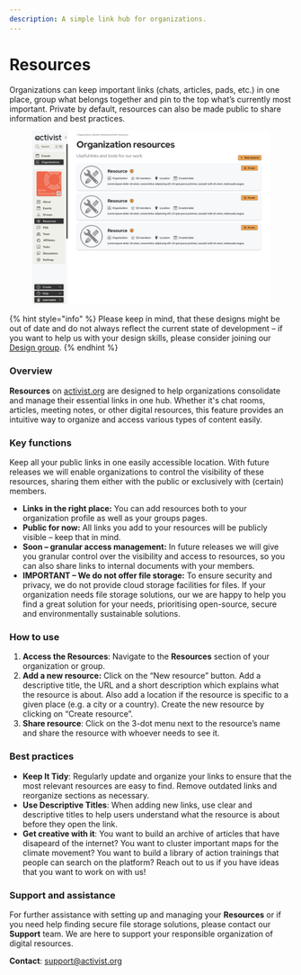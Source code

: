 ```yaml
---
description: A simple link hub for organizations.
---
```


# Resources

Organizations can keep important links (chats, articles, pads, etc.) in one place, group what belongs together and pin to the top what’s currently most important. Private by default, resources can also be made public to share information and best practices.

<figure><img src="../../.gitbook/assets/Organization Resources.png" alt=""><figcaption></figcaption></figure>

{% hint style="info" %}
Please keep in mind, that these designs might be out of date and do not always reflect the current state of development – if you want to help us with your design skills, please consider joining our [Design group](../../organization/community/circles-and-groups.md#design).
{% endhint %}

### **Overview**

**Resources** on [activist.org](http://activist.org) are designed to help organizations consolidate and manage their essential links in one hub. Whether it's chat rooms, articles, meeting notes, or other digital resources, this feature provides an intuitive way to organize and access various types of content easily.

### **Key functions**

Keep all your public links in one easily accessible location. With future releases we will enable organizations to control the visibility of these resources, sharing them either with the public or exclusively with (certain) members.

* **Links in the right place:** You can add resources both to your organization profile as well as your groups pages.
* **Public for now:** All links you add to your resources will be publicly visible – keep that in mind.
* **Soon – granular access management:** In future releases we will give you granular control over the visibility and access to resources, so you can also share links to internal documents with your members.
* **IMPORTANT – We do not offer file storage:** To ensure security and privacy, we do not provide cloud storage facilities for files. If your organization needs file storage solutions, our we are happy to help you find a great solution for your needs, prioritising open-source, secure and environmentally sustainable solutions.

### **How to use**

1. **Access the Resources**: Navigate to the **Resources** section of your organization or group.
2. **Add a new resource:** Click on the “New resource” button. Add a descriptive title, the URL and a short description which explains what the resource is about. Also add a location if the resource is specific to a given place (e.g. a city or a country). Create the new resource by clicking on “Create resource”.
3. **Share resource**: Click on the 3-dot menu next to the resource’s name and share the resource with whoever needs to see it.

### Best practices

* **Keep It Tidy**: Regularly update and organize your links to ensure that the most relevant resources are easy to find. Remove outdated links and reorganize sections as necessary.
* **Use Descriptive Titles**: When adding new links, use clear and descriptive titles to help users understand what the resource is about before they open the link.
* **Get creative with it**: You want to build an archive of articles that have disapeard of the internet? You want to cluster important maps for the climate movement? You want to build a library of action trainings that people can search on the platform? Reach out to us if you have ideas that you want to work on with us!

### Support and assistance

For further assistance with setting up and managing your **Resources** or if you need help finding secure file storage solutions, please contact our **Support** team. We are here to support your responsible organization of digital resources.

**Contact**: [support@activist.org](mailto:support@activist.org)
